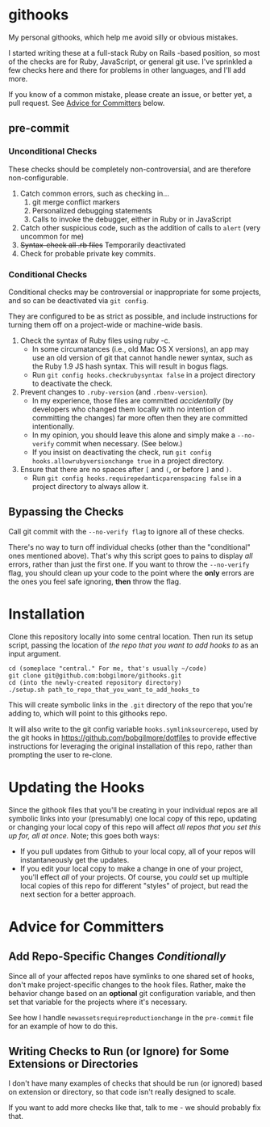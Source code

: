 githooks
========

My personal githooks, which help me avoid silly or obvious mistakes.

I started writing these at a full-stack Ruby on Rails -based position, so most of the checks are for Ruby, JavaScript, or general git use.  I've sprinkled a few checks here and there for problems in other languages, and I'll add more.

If you know of a common mistake, please create an issue, or better yet, a pull request.  See [Advice for Committers](#advice-for-committers) below.

pre-commit
----------
### Unconditional Checks ###
These checks should be completely non-controversial, and are therefore non-configurable.

1. Catch common errors, such as checking in...
    1. git merge conflict markers
    2. Personalized debugging statements
    3. Calls to invoke the debugger, either in Ruby or in JavaScript
2. Catch other suspicious code, such as the addition of calls to `alert` (very uncommon for me)
3. ~~Syntax-check all .rb files~~ Temporarily deactivated
4. Check for probable private key commits.

### Conditional Checks ###
Conditional checks may be controversial or inappropriate for some projects, and so can be deactivated via `git config`.

They are configured to be as strict as possible, and include instructions for turning them off on a project-wide or machine-wide basis.

1. Check the syntax of Ruby files using ruby -c.
    * In some circumatances (i.e., old Mac OS X versions), an app may use an old version of git that cannot handle newer syntax, such as the Ruby 1.9 JS hash syntax.  This will result in bogus flags.
    * Run `git config hooks.checkrubysyntax false` in a project directory to deactivate the check.
2. Prevent changes to `.ruby-version` (and `.rbenv-version`).  
    * In my experience, those files are committed *accidentally* (by developers who changed them locally with no intention of committing the changes) far more often then they are committed intentionally.
    * In my opinion, you should leave this alone and simply make a `--no-verify` commit when necessary. (See below.)
    * If you insist on deactivating the check, run `git config hooks.allowrubyversionchange true` in a project directory.
3. Ensure that there are no spaces after `[` and `(`, or before `]` and `)`.
    * Run `git config hooks.requirepedanticparenspacing false` in a project directory to always allow it.

Bypassing the Checks
--------------------
Call git commit with the `--no-verify flag` to ignore all of these checks.

There's no way to turn off individual checks (other than the "conditional" ones mentioned above).  That's why this script goes to pains to display *all* errors, rather than just the first one.  If you want to throw the `--no-verify` flag, you should clean up your code to the point where the **only** errors are the ones you feel safe ignoring, **then** throw the flag.

Installation
============
Clone this repository locally into some central location.  Then run its setup script, passing the location of *the repo that you want to add hooks to* as an input argument.
    
    cd (someplace "central." For me, that's usually ~/code)
    git clone git@github.com:bobgilmore/githooks.git
    cd (into the newly-created repository directory)
    ./setup.sh path_to_repo_that_you_want_to_add_hooks_to

This will create symbolic links in the `.git` directory of the repo that you're adding to, which will point to this githooks repo.  

It will also write to the git config variable `hooks.symlinksourcerepo`, used by the git hooks in https://github.com/bobgilmore/dotfiles to provide effective instructions for leveraging the original installation of this repo, rather than prompting the user to re-clone.

Updating the Hooks
==================
Since the githook files that you'll be creating in your individual repos are all symbolic links into your (presumably) one local copy of this repo, updating or changing your local copy of this repo will affect *all repos that you set this up for, all at once.*  Note; this goes both ways:

- If you pull updates from Github to your local copy, all of your repos will instantaneously get the updates.
- If you edit your local copy to make a change in one of your project, you'll effect *all* of your projects.  Of course, you *could* set up multiple local copies of this repo for different "styles" of project, but read the next section for a better approach.

Advice for Committers
======================

Add Repo-Specific Changes *Conditionally*
---------
Since all of your affected repos have symlinks to one shared set of hooks, don't make project-specific changes to the hook files.  Rather, make the behavior change based on an **optional** git configuration variable, and then set that variable for the projects where it's necessary.

See how I handle `newassetsrequireproductionchange` in the `pre-commit` file for an example of how to do this.

Writing Checks to Run (or Ignore) for Some Extensions or Directories
---------
I don't have many examples of checks that should be run (or ignored) based on extension or directory, so that code isn't really designed to scale.

If you want to add more checks like that, talk to me - we should probably fix that.
